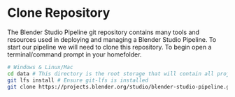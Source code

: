 # Clone Repository
The Blender Studio Pipeline git repository contains many tools and resources used in deploying and managing a Blender Studio Pipeline. To start our pipeline we will need to clone this repository. To begin open a terminal/command prompt in your homefolder.

```bash 
# Windows & Linux/Mac
cd data # This directory is the root storage that will contain all projects
git lfs install # Ensure git-lfs is installed
git clone https://projects.blender.org/studio/blender-studio-pipeline.git
```